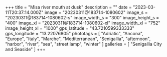 +++
title = "Misa river mouth at dusk"
description = ""
date = "2023-03-11T20:37:14.000Z"
image = "20230311@183714-1080602"
image_s = "20230311@183714-1080602-s"
image_width_s = "300"
image_height_s = "400"
image_xl = "20230311@183714-1080602-xl"
image_width_xl = "752"
image_height_xl = "1000"
gps_latitude = "43.7210599333333"
gps_longitude = "13.22076805"
phototags = [ "Adriatic", "Ancona", "Europe", "Italy", "Marche", "Mediterranean", "Senigallia", "afternoon", "harbor", "river", "sea", "street lamp", "winter" ]
galleries = [ "Senigallia City and Seaside" ]
+++
